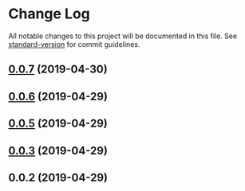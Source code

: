 # Change Log

All notable changes to this project will be documented in this file. See [standard-version](https://github.com/conventional-changelog/standard-version) for commit guidelines.

<a name="0.0.7"></a>
## [0.0.7](https://github.com/burn-ui/burn-ui/compare/v0.0.6...v0.0.7) (2019-04-30)



<a name="0.0.6"></a>

## [0.0.6](https://github.com/burn-ui/burn-ui/compare/v0.0.5...v0.0.6) (2019-04-29)

<a name="0.0.5"></a>

## [0.0.5](https://github.com/burn-ui/burn-ui/compare/v0.0.4...v0.0.5) (2019-04-29)

<a name="0.0.3"></a>

## [0.0.3](https://github.com/burn-ui/burn-ui/compare/v0.0.2...v0.0.3) (2019-04-29)

<a name="0.0.2"></a>

## 0.0.2 (2019-04-29)
